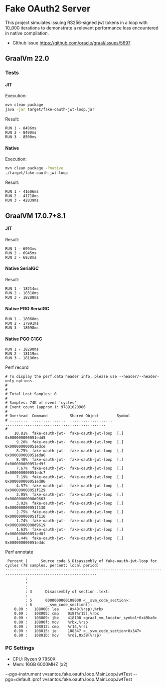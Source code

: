 # Fake OAuth2 Server

This project simulates issuing RS256-signed jwt tokens in a loop with 10_000 iterations to demonstrate a relevant performance loss encountered in native compilation.

- GIthub issue https://github.com/oracle/graal/issues/5697

## GraalVm 22.0

### Tests

#### JIT

Execution:

```sh
mvn clean package
java -jar target/fake-oauth-jwt-loop.jar
```

Result:

```
RUN 1 - 8496ms
RUN 2 - 8490ms
RUN 3 - 8500ms
```

#### Native

Execution:

```sh
mvn clean package -Pnative
./target/fake-oauth-jwt-loop
```

Result:

```
RUN 1 - 41606ms
RUN 2 - 41718ms
RUN 3 - 42839ms
```

##  GraalVM 17.0.7+8.1

#### JIT

Result:

```
RUN 1 - 6993ms
RUN 2 - 6945ms
RUN 3 - 6938ms
```

#### Native SerialGC

Result:

```
RUN 1 - 18214ms
RUN 2 - 18318ms
RUN 3 - 18288ms
```

#### Native PGO SerialGC

```
RUN 1 - 18068ms
RUN 2 - 17991ms
RUN 3 - 18098ms
```

#### Native PGO G1GC

```
RUN 1 - 18290ms
RUN 2 - 18119ms
RUN 3 - 18186ms
```

Perf record

```
# To display the perf.data header info, please use --header/--header-only options.
#
#
# Total Lost Samples: 0
#
# Samples: 74K of event 'cycles'
# Event count (approx.): 97891020906
#
# Overhead  Command          Shared Object        Symbol
# ........  ...............  ...................  .............................................
#
    10.81%  fake-oauth-jwt-  fake-oauth-jwt-loop  [.] 0x000000000051edd5
     9.20%  fake-oauth-jwt-  fake-oauth-jwt-loop  [.] 0x000000000051edce
     8.75%  fake-oauth-jwt-  fake-oauth-jwt-loop  [.] 0x000000000051eda6
     8.40%  fake-oauth-jwt-  fake-oauth-jwt-loop  [.] 0x000000000051ed9f
     7.67%  fake-oauth-jwt-  fake-oauth-jwt-loop  [.] 0x000000000051edc7
     7.19%  fake-oauth-jwt-  fake-oauth-jwt-loop  [.] 0x000000000051ed86
     4.57%  fake-oauth-jwt-  fake-oauth-jwt-loop  [.] 0x000000000051f129
     3.05%  fake-oauth-jwt-  fake-oauth-jwt-loop  [.] 0x00000000008d9663
     3.02%  fake-oauth-jwt-  fake-oauth-jwt-loop  [.] 0x000000000051f130
     2.75%  fake-oauth-jwt-  fake-oauth-jwt-loop  [.] 0x000000000051f116
     1.74%  fake-oauth-jwt-  fake-oauth-jwt-loop  [.] 0x00000000008d9619
     1.63%  fake-oauth-jwt-  fake-oauth-jwt-loop  [.] 0x000000000051ed8f
     1.44%  fake-oauth-jwt-  fake-oauth-jwt-loop  [.] 0x000000000051eddc
```

Perf annotate

```
 Percent |      Source code & Disassembly of fake-oauth-jwt-loop for cycles (78 samples, percent: local period)
---------------------------------------------------------------------------------------------------------------
         :
         :
         :
         : 3      Disassembly of section .text:
         :
         : 5      0000000000108000 <__svm_code_section>:
         : 6      __svm_code_section():
    0.00 :   108000: lea    -0x48(%rsp),%rbx
    0.00 :   108005: cmp    0x8(%r15),%rbx
    0.00 :   108009: jbe    418100 <graal_vm_locator_symbol+0x49ba0>
    0.00 :   10800f: mov    %rbx,%rsp
    0.00 :   108012: cmp    %r14,%rsi
    0.00 :   108015: je     108347 <__svm_code_section+0x347>
    0.00 :   10801b: mov    %rdi,0x38(%rsp)
```

### PC Settings

- CPU: Ryzen 9 7950X
- Mem: 16GB 6000MHZ (x2)

--pgo-instrument vvsantos.fake.oauth.loop.MainLoopJwtTest
--pgo=default.iprof vvsantos.fake.oauth.loop.MainLoopJwtTest